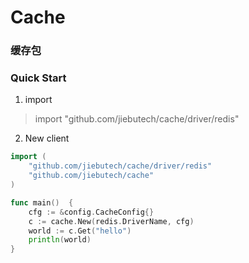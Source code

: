 # Cache

### 缓存包

### Quick Start

1. import
> import "github.com/jiebutech/cache/driver/redis"

2. New client
```go
import (
    "github.com/jiebutech/cache/driver/redis"
	"github.com/jiebutech/cache"
)

func main()  {
	cfg := &config.CacheConfig{}
	c := cache.New(redis.DriverName, cfg)
	world := c.Get("hello")
	println(world)
}


```

